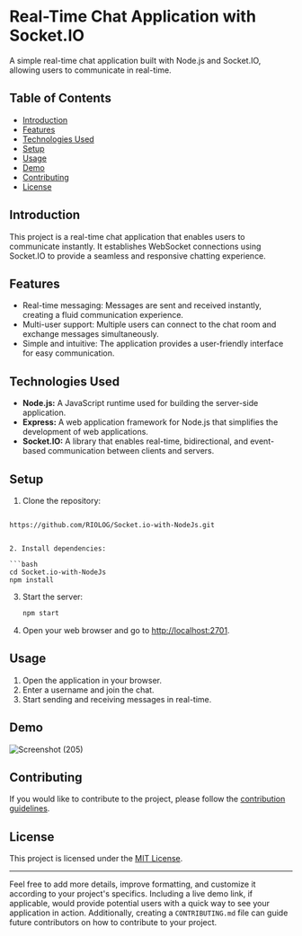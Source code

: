 # Real-Time Chat Application with Socket.IO

A simple real-time chat application built with Node.js and Socket.IO, allowing users to communicate in real-time.

## Table of Contents

- [Introduction](#introduction)
- [Features](#features)
- [Technologies Used](#technologies-used)
- [Setup](#setup)
- [Usage](#usage)
- [Demo](#demo)
- [Contributing](#contributing)
- [License](#license)

## Introduction

This project is a real-time chat application that enables users to communicate instantly. It establishes WebSocket connections using Socket.IO to provide a seamless and responsive chatting experience.

## Features

- Real-time messaging: Messages are sent and received instantly, creating a fluid communication experience.
- Multi-user support: Multiple users can connect to the chat room and exchange messages simultaneously.
- Simple and intuitive: The application provides a user-friendly interface for easy communication.

## Technologies Used

- **Node.js:** A JavaScript runtime used for building the server-side application.
- **Express:** A web application framework for Node.js that simplifies the development of web applications.
- **Socket.IO:** A library that enables real-time, bidirectional, and event-based communication between clients and servers.

## Setup

1. Clone the repository:

   ```bash
  `https://github.com/RIOLOG/Socket.io-with-NodeJs.git`
   ```

2. Install dependencies:

   ```bash
   cd Socket.io-with-NodeJs
   npm install
   ```

3. Start the server:

   ```bash
   npm start
   ```

4. Open your web browser and go to [http://localhost:2701](http://localhost:2701).

## Usage

1. Open the application in your browser.
2. Enter a username and join the chat.
3. Start sending and receiving messages in real-time.

## Demo

![Screenshot (205)](https://github.com/RIOLOG/Socket.io-with-NodeJs/assets/84015430/397a3716-8ce0-40e2-9df3-6fa86ab4861d)


## Contributing

If you would like to contribute to the project, please follow the [contribution guidelines](CONTRIBUTING.md).

## License

This project is licensed under the [MIT License](LICENSE).

---

Feel free to add more details, improve formatting, and customize it according to your project's specifics. Including a live demo link, if applicable, would provide potential users with a quick way to see your application in action. Additionally, creating a `CONTRIBUTING.md` file can guide future contributors on how to contribute to your project.
